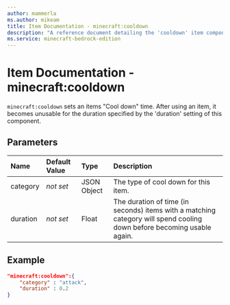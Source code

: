 ```yaml
---
author: mammerla
ms.author: mikeam
title: Item Documentation - minecraft:cooldown
description: "A reference document detailing the 'cooldown' item component"
ms.service: minecraft-bedrock-edition
---
```


# Item Documentation - minecraft:cooldown

`minecraft:cooldown` sets an items "Cool down" time. After using an item, it becomes unusable for the duration specified by the 'duration' setting of this component.

## Parameters

|Name |Default Value  |Type  |Description  |
|:----------|:----------|:----------|:----------|
|category|*not set* |JSON Object | The type of cool down for this item.|
|duration |*not set*  |Float | The duration of time (in seconds) items with a matching category will spend cooling down before becoming usable again.|

## Example

```json
"minecraft:cooldown":{
    "category" : "attack",
    "duration" : 0.2
}
```
